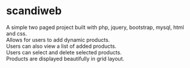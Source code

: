 # scandiweb
A simple two paged project built with php, jquery, bootstrap, mysql, html and css.<br>
Allows for users to add dynamic products. <br>
Users can also view a list of added products. <br>
Users can select and delete selected products. <br>
Products are displayed beautifully in grid layout. <br>
